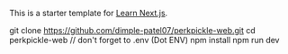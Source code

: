 This is a starter template for [Learn Next.js](https://nextjs.org/learn).

git clone https://github.com/dimple-patel07/perkpickle-web.git
cd perkpickle-web // don't forget to .env (Dot ENV)
npm install
npm run dev
